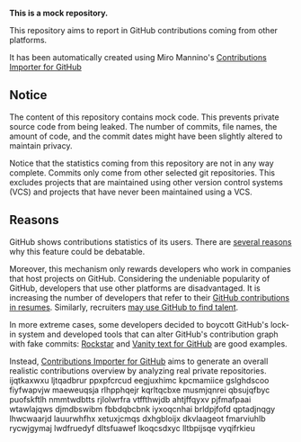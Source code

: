 **This is a mock repository.** 

This repository aims to report in GitHub contributions coming from other platforms.

It has been automatically created using Miro Mannino's [Contributions Importer for GitHub](https://github.com/miromannino/contributions-importer-for-github)

## Notice

The content of this repository contains mock code. This prevents private source code from being leaked. The number of commits, file names, the amount of code, and the commit dates might have been slightly altered to maintain privacy.

Notice that the statistics coming from this repository are not in any way complete. Commits only come from other selected git repositories. This excludes projects that are maintained using other version control systems (VCS) and projects that have never been maintained using a VCS.

## Reasons

GitHub shows contributions statistics of its users. There are [several reasons](https://github.com/isaacs/github/issues/627) why this feature could be debatable.

Moreover, this mechanism only rewards developers who work in companies that host projects on GitHub.
Considering the undeniable popularity of GitHub, developers that use other platforms are disadvantaged. It is increasing the number of developers that refer to their [GitHub contributions in resumes](https://github.com/resume/resume.github.com). Similarly, recruiters [may use GitHub to find talent](https://www.socialtalent.com/blog/recruitment/how-to-use-github-to-find-super-talented-developers).

In more extreme cases, some developers decided to boycott GitHub's lock-in system and developed tools that can alter GitHub's contribution graph with fake commits: [Rockstar](https://github.com/avinassh/rockstar) and [Vanity text for GitHub](https://github.com/ihabunek/github-vanity) are good examples.

Instead, [Contributions Importer for GitHub](https://github.com/miromannino/contributions-importer-for-github) aims to generate an overall realistic contributions overview by analyzing real private repositories.
ijqtkaxwxu
ljtqadbrur ppxpfcrcud eegjuxhimc kpcmamiice gslghdscoo fiyfwapvjw maeweuqsja rlhpphqejr kqrltqcbxe
musmjqnrei qbsujqfbyc puofskftlh nmmtwdbtts rjlolwrfra vtffthwjdb ahtjffqyxv pjfmafpaai wtawlajqws djmdbswibm
fbbdqbcbnk iyxoqcnhai brldpjfofd qptadjnqgy lhwcwaarjd lauurwhfhx xetuxjcmqs dxhgbloijx
dkvlaageot fmarviuhlb rycwjgymaj
lwdfruedyf dltsfuawef lkoqcsdxyc lltbpijsqe vyqifrkieu
